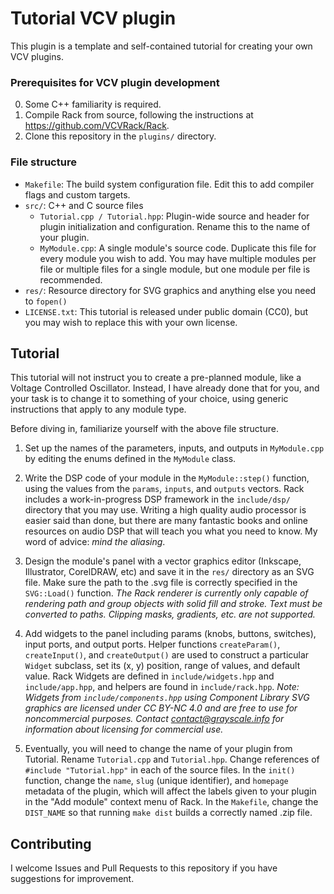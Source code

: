 
# Tutorial VCV plugin

This plugin is a template and self-contained tutorial for creating your own VCV plugins.

### Prerequisites for VCV plugin development

0. Some C++ familiarity is required.
1. Compile Rack from source, following the instructions at https://github.com/VCVRack/Rack.
2. Clone this repository in the `plugins/` directory.

### File structure

- `Makefile`: The build system configuration file. Edit this to add compiler flags and custom targets.
- `src/`: C++ and C source files
	- `Tutorial.cpp / Tutorial.hpp`: Plugin-wide source and header for plugin initialization and configuration. Rename this to the name of your plugin.
	- `MyModule.cpp`: A single module's source code. Duplicate this file for every module you wish to add. You may have multiple modules per file or multiple files for a single module, but one module per file is recommended.
- `res/`: Resource directory for SVG graphics and anything else you need to `fopen()`
- `LICENSE.txt`: This tutorial is released under public domain (CC0), but you may wish to replace this with your own license.

## Tutorial

This tutorial will not instruct you to create a pre-planned module, like a Voltage Controlled Oscillator.
Instead, I have already done that for you, and your task is to change it to something of your choice, using generic instructions that apply to any module type.

Before diving in, familiarize yourself with the above file structure.

1. Set up the names of the parameters, inputs, and outputs in `MyModule.cpp` by editing the enums defined in the `MyModule` class.

2. Write the DSP code of your module in the `MyModule::step()` function, using the values from the `params`, `inputs`, and `outputs` vectors.
Rack includes a work-in-progress DSP framework in the `include/dsp/` directory that you may use.
Writing a high quality audio processor is easier said than done, but there are many fantastic books and online resources on audio DSP that will teach you what you need to know.
My word of advice: *mind the aliasing*.

3. Design the module's panel with a vector graphics editor (Inkscape, Illustrator, CorelDRAW, etc) and save it in the `res/` directory as an SVG file.
Make sure the path to the .svg file is correctly specified in the `SVG::Load()` function.
*The Rack renderer is currently only capable of rendering path and group objects with solid fill and stroke. Text must be converted to paths. Clipping masks, gradients, etc. are not supported.*

4. Add widgets to the panel including params (knobs, buttons, switches), input ports, and output ports.
Helper functions `createParam()`, `createInput()`, and `createOutput()` are used to construct a particular `Widget` subclass, set its (x, y) position, range of values, and default value.
Rack Widgets are defined in `include/widgets.hpp` and `include/app.hpp`, and helpers are found in `include/rack.hpp`.
*Note: Widgets from `include/components.hpp` using Component Library SVG graphics are licensed under CC BY-NC 4.0 and are free to use for noncommercial purposes.
Contact contact@grayscale.info for information about licensing for commercial use.*

5. Eventually, you will need to change the name of your plugin from Tutorial.
Rename `Tutorial.cpp` and `Tutorial.hpp`.
Change references of `#include "Tutorial.hpp"` in each of the source files.
In the `init()` function, change the `name`, `slug` (unique identifier), and `homepage` metadata of the plugin, which will affect the labels given to your plugin in the "Add module" context menu of Rack.
In the `Makefile`, change the `DIST_NAME` so that running `make dist` builds a correctly named .zip file.

## Contributing

I welcome Issues and Pull Requests to this repository if you have suggestions for improvement.